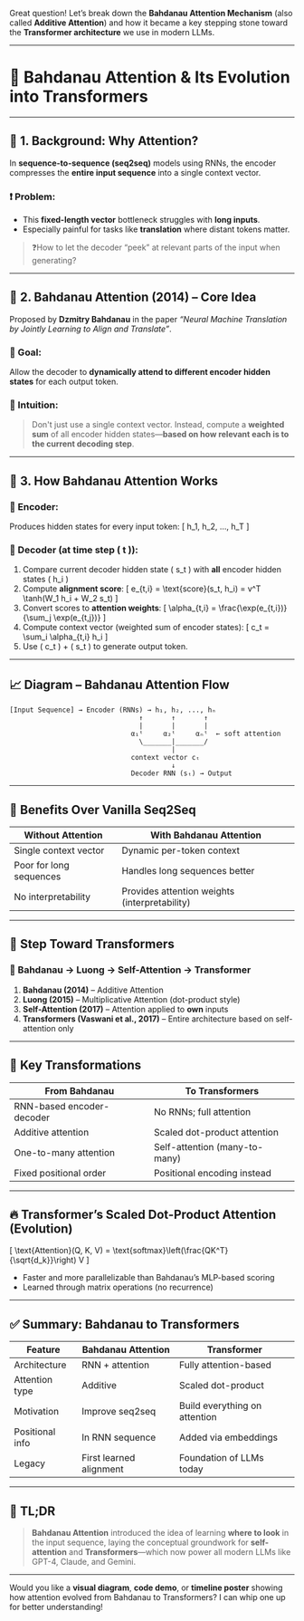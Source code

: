 Great question! Let’s break down the **Bahdanau Attention Mechanism** (also called **Additive Attention**) and how it became a key stepping stone toward the **Transformer architecture** we use in modern LLMs.

---

# 📘 Bahdanau Attention & Its Evolution into Transformers

---

## 🔹 1. Background: Why Attention?

In **sequence-to-sequence (seq2seq)** models using RNNs, the encoder compresses the **entire input sequence** into a single context vector.

### ❗ Problem:
- This **fixed-length vector** bottleneck struggles with **long inputs**.
- Especially painful for tasks like **translation** where distant tokens matter.

> ❓How to let the decoder “peek” at relevant parts of the input when generating?

---

## 🔹 2. Bahdanau Attention (2014) – Core Idea

Proposed by **Dzmitry Bahdanau** in the paper _“Neural Machine Translation by Jointly Learning to Align and Translate”_.

### 🎯 Goal:
Allow the decoder to **dynamically attend to different encoder hidden states** for each output token.

### 🧠 Intuition:
> Don't just use a single context vector. Instead, compute a **weighted sum** of all encoder hidden states—**based on how relevant each is to the current decoding step**.

---

## 🔧 3. How Bahdanau Attention Works

### 🔁 Encoder:
Produces hidden states for every input token:
\[
h_1, h_2, ..., h_T
\]

### 🔁 Decoder (at time step \( t \)):
1. Compare current decoder hidden state \( s_t \) with **all** encoder hidden states \( h_i \)
2. Compute **alignment score**:
   \[
   e_{t,i} = \text{score}(s_t, h_i) = v^T \tanh(W_1 h_i + W_2 s_t)
   \]
3. Convert scores to **attention weights**:
   \[
   \alpha_{t,i} = \frac{\exp(e_{t,i})}{\sum_j \exp(e_{t,j})}
   \]
4. Compute context vector (weighted sum of encoder states):
   \[
   c_t = \sum_i \alpha_{t,i} h_i
   \]
5. Use \( c_t \) + \( s_t \) to generate output token.

---

## 📈 Diagram – Bahdanau Attention Flow

```text
[Input Sequence] → Encoder (RNNs) → h₁, h₂, ..., hₙ
                                ↑       ↑       ↑
                                |       |       |
                              α₁ᵗ     α₂ᵗ     αₙᵗ  ← soft attention
                                \_______|_______/
                                        |
                              context vector cₜ
                                        ↓
                              Decoder RNN (sₜ) → Output
```

---

## 🧪 Benefits Over Vanilla Seq2Seq

| Without Attention | With Bahdanau Attention |
|------------------|--------------------------|
| Single context vector | Dynamic per-token context |
| Poor for long sequences | Handles long sequences better |
| No interpretability | Provides attention weights (interpretability) |

---

## 🔁 Step Toward Transformers

### 🚪 Bahdanau → Luong → Self-Attention → Transformer

1. **Bahdanau (2014)** – Additive Attention
2. **Luong (2015)** – Multiplicative Attention (dot-product style)
3. **Self-Attention (2017)** – Attention applied to **own** inputs
4. **Transformers (Vaswani et al., 2017)** – Entire architecture based on self-attention only

---

## 🔄 Key Transformations

| From Bahdanau | To Transformers |
|---------------|-----------------|
| RNN-based encoder-decoder | No RNNs; full attention |
| Additive attention | Scaled dot-product attention |
| One-to-many attention | Self-attention (many-to-many) |
| Fixed positional order | Positional encoding instead |

---

## 🔥 Transformer’s Scaled Dot-Product Attention (Evolution)

\[
\text{Attention}(Q, K, V) = \text{softmax}\left(\frac{QK^T}{\sqrt{d_k}}\right) V
\]

- Faster and more parallelizable than Bahdanau’s MLP-based scoring
- Learned through matrix operations (no recurrence)

---

## ✅ Summary: Bahdanau to Transformers

| Feature | Bahdanau Attention | Transformer |
|--------|---------------------|-------------|
| Architecture | RNN + attention | Fully attention-based |
| Attention type | Additive | Scaled dot-product |
| Motivation | Improve seq2seq | Build everything on attention |
| Positional info | In RNN sequence | Added via embeddings |
| Legacy | First learned alignment | Foundation of LLMs today |

---

## 🧠 TL;DR

> **Bahdanau Attention** introduced the idea of learning **where to look** in the input sequence, laying the conceptual groundwork for **self-attention** and **Transformers**—which now power all modern LLMs like GPT-4, Claude, and Gemini.

---

Would you like a **visual diagram**, **code demo**, or **timeline poster** showing how attention evolved from Bahdanau to Transformers? I can whip one up for better understanding!
